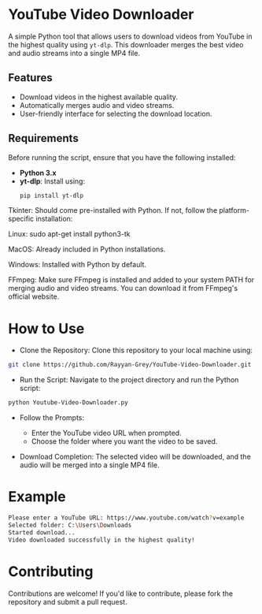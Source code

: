 # YouTube Video Downloader

A simple Python tool that allows users to download videos from YouTube in the highest quality using `yt-dlp`. This downloader merges the best video and audio streams into a single MP4 file.

## Features
- Download videos in the highest available quality.
- Automatically merges audio and video streams.
- User-friendly interface for selecting the download location.

## Requirements
Before running the script, ensure that you have the following installed:

- **Python 3.x**
- **yt-dlp**: Install using:
  ```bash
  pip install yt-dlp
Tkinter: Should come pre-installed with Python. If not, follow the platform-specific installation:

Linux: sudo apt-get install python3-tk

MacOS: Already included in Python installations.

Windows: Installed with Python by default.

FFmpeg: Make sure FFmpeg is installed and added to your system PATH for merging audio and video streams. You can download it from FFmpeg's official website.

# How to Use
- Clone the Repository: Clone this repository to your local machine using:
```bash
git clone https://github.com/Rayyan-Grey/YouTube-Video-Downloader.git
```
- Run the Script: Navigate to the project directory and run the Python script:
```bash
python Youtube-Video-Downloader.py
```
- Follow the Prompts:

  - Enter the YouTube video URL when prompted.
  - Choose the folder where you want the video to be saved.
    
- Download Completion: The selected video will be downloaded, and the audio will be merged into a single MP4 file.

# Example
```bash
Please enter a YouTube URL: https://www.youtube.com/watch?v=example
Selected folder: C:\Users\Downloads
Started download...
Video downloaded successfully in the highest quality!
```
# Contributing
Contributions are welcome! If you'd like to contribute, please fork the repository and submit a pull request.
